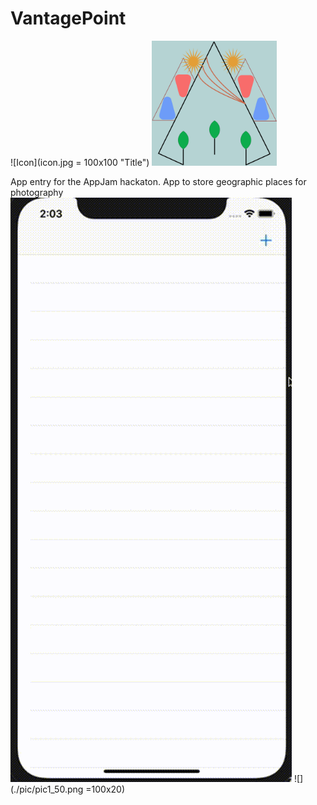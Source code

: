 # VantagePoint

![Icon](icon.jpg = 100x100 "Title")
<img src="icon.jpg" alt="drawing" width="200"/>

App entry for the AppJam hackaton. App to store geographic places for photography
![](animated.gif)
![](./pic/pic1_50.png =100x20)
